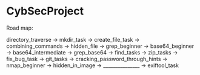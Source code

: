 # CybSecProject

Road map:

directory_traverse -> mkdir_task -> create_file_task -> combining_commands -> hidden_file -> grep_beginner -> base64_beginner -> base64_intermediate -> grep_base64 -> find_tasks -> zip_tasks -> fix_bug_task -> git_tasks -> cracking_password_through_hints -> nmap_beginner -> hidden_in_image -> _______________ -> exiftool_task
